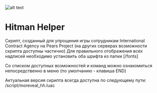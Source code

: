 ![alt text](https://sun9-15.userapi.com/impf/uQkCvu8k2uryMg_pS6Kmeo033WZxABydmNdYkw/WLN9Zn32lgo.jpg?size=963x322&quality=96&proxy=1&sign=d52724fe963b1edddbadf375ece9b177)
# Hitman Helper

Скрипт, созданный для упрощения игры сотрудникам International Contract Agency на Pears Project (на других серверах возможности скрипта доступны частично)
Для правильного отображения всех надписей необходимо установить оба шрифта из папки [/fonts]

Со списком доступных возможностей и команд можно ознакомиться непосредственно в меню (по умолчанию - клавиша END)

Актуальная версия скрипта всегда доступна по следующему пути: /script/moreveal_hh.luac
